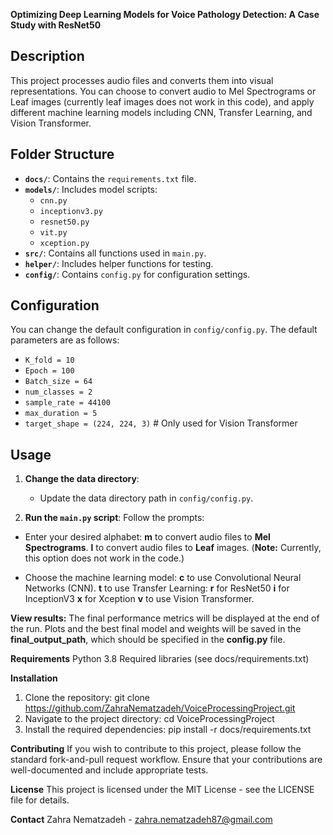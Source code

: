 **Optimizing Deep Learning Models for Voice Pathology Detection: A Case Study with ResNet50**

## Description
This project processes audio files and converts them into visual representations. 
You can choose to convert audio to Mel Spectrograms or Leaf images (currently leaf images does not work in this code), 
and apply different machine learning models including CNN, Transfer Learning, and Vision Transformer.

## Folder Structure

- **`docs/`**: Contains the `requirements.txt` file.
- **`models/`**: Includes model scripts:
  - `cnn.py`
  - `inceptionv3.py`
  - `resnet50.py`
  - `vit.py`
  - `xception.py`
- **`src/`**: Contains all functions used in `main.py`.
- **`helper/`**: Includes helper functions for testing.
- **`config/`**: Contains `config.py` for configuration settings.

## Configuration

You can change the default configuration in `config/config.py`. The default parameters are as follows:

- `K_fold = 10`
- `Epoch = 100`
- `Batch_size = 64`
- `num_classes = 2`
- `sample_rate = 44100`
- `max_duration = 5`
- `target_shape = (224, 224, 3)`  # Only used for Vision Transformer

## Usage

1. **Change the data directory**:
   - Update the data directory path in `config/config.py`.

2. **Run the `main.py` script**:
  Follow the prompts:
  - Enter your desired alphabet:
    **m** to convert audio files to **Mel Spectrograms**.
    **l** to convert audio files to **Leaf** images. (**Note:** Currently, this option does not work in the code.)

  - Choose the machine learning model:
    **c** to use Convolutional Neural Networks (CNN).
    **t** to use Transfer Learning:
      **r** for ResNet50
      **i** for InceptionV3
      **x** for Xception
    **v** to use Vision Transformer.
  
**View results:**
  The final performance metrics will be displayed at the end of the run.
  Plots and the best final model and weights will be saved in the **final_output_path**, which should be specified in the **config.py** file.

**Requirements**
  Python 3.8
  Required libraries (see docs/requirements.txt)

**Installation**
1. Clone the repository:
     git clone https://github.com/ZahraNematzadeh/VoiceProcessingProject.git
2. Navigate to the project directory:
     cd VoiceProcessingProject
3. Install the required dependencies:
     pip install -r docs/requirements.txt

**Contributing**
If you wish to contribute to this project, please follow the standard fork-and-pull request workflow. 
Ensure that your contributions are well-documented and include appropriate tests.

**License**
This project is licensed under the MIT License - see the LICENSE file for details.

**Contact**
Zahra Nematzadeh - zahra.nematzadeh87@gmail.com

